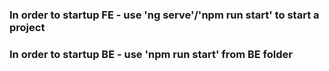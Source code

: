 ### In order to startup FE - use 'ng serve'/'npm run start' to start a project
### In order to startup BE - use 'npm run start' from BE folder
